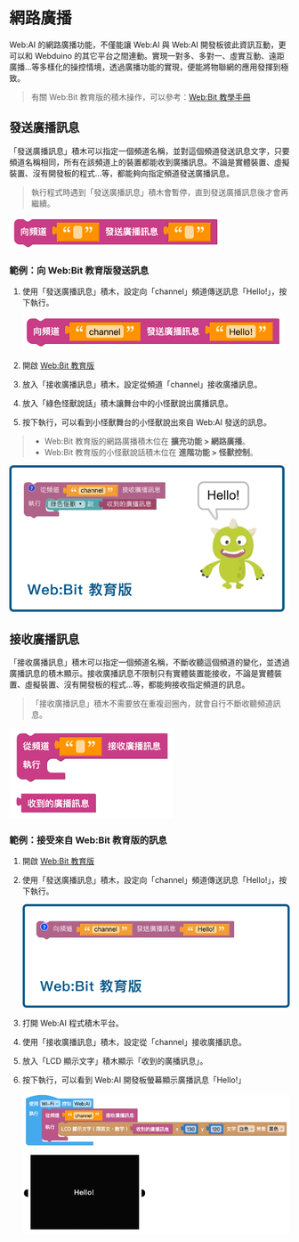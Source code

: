 # 網路廣播

Web:AI 的網路廣播功能，不僅能讓 Web:AI 與 Web:AI 開發板彼此資訊互動，更可以和 Webduino 的其它平台之間連動。實現一對多、多對一、虛實互動、遠距廣播...等多樣化的操控情境，透過廣播功能的實現，便能將物聯網的應用發揮到極致。

> 有關 Web:Bit 教育版的積木操作，可以參考：[Web:Bit 教學手冊](https://webbit.webduino.io/tutorials/doc/zh-tw/education/index.html)

## 發送廣播訊息

「發送廣播訊息」積木可以指定一個頻道名稱，並對這個頻道發送訊息文字，只要頻道名稱相同，所有在該頻道上的裝置都能收到廣播訊息。不論是實體裝置、虛擬裝置、沒有開發板的程式...等，都能夠向指定頻道發送廣播訊息。

> 執行程式時遇到「發送廣播訊息」積木會暫停，直到發送廣播訊息後才會再繼續。

![](../../assets/images/upload_c88532e5120c700bfcf05e60f04c99b1.png)

### 範例：向 Web:Bit 教育版發送訊息

1. 使用「發送廣播訊息」積木，設定向「channel」頻道傳送訊息「Hello!」，按下執行。

   ![](../../assets/images/upload_8650137f8c6e3a009d5ce1653ebdac9d.png)

2. 開啟 [Web:Bit 教育版](https://webbit.webduino.io/blockly)
3. 放入「接收廣播訊息」積木，設定從頻道「channel」接收廣播訊息。
4. 放入「綠色怪獸說話」積木讓舞台中的小怪獸說出廣播訊息。
5. 按下執行，可以看到小怪獸舞台的小怪獸說出來自 Web:AI 發送的訊息。

>- Web:Bit 教育版的網路廣播積木位在 **擴充功能 > 網路廣播**。
>- Web:Bit 教育版的小怪獸說話積木位在 **進階功能 > 怪獸控制**。

![](../../assets/images/upload_09e5eb963c47a4f78acb13c615351799.png)

## 接收廣播訊息

「接收廣播訊息」積木可以指定一個頻道名稱，不斷收聽這個頻道的變化，並透過廣播訊息的積木顯示。接收廣播訊息不限制只有實體裝置能接收，不論是實體裝置、虛擬裝置、沒有開發板的程式...等，都能夠接收指定頻道的訊息。

> 「接收廣播訊息」積木不需要放在重複迴圈內，就會自行不斷收聽頻道訊息。

![](../../assets/images/upload_3866a2c19e7bf44bb6226584cd4503c9.png)

### 範例：接受來自 Web:Bit 教育版的訊息

1. 開啟 [Web:Bit 教育版](https://webbit.webduino.io/blockly)
2. 使用「發送廣播訊息」積木，設定向「channel」頻道傳送訊息「Hello!」，按下執行。

   ![](../../assets/images/upload_77702faa143913ce68f8d197e0a82b12.png)

3. 打開 Web:AI 程式積木平台。
4. 使用「接收廣播訊息」積木，設定從「channel」接收廣播訊息。
5. 放入「LCD 顯示文字」積木顯示「收到的廣播訊息」。
6. 按下執行，可以看到 Web:AI 開發板螢幕顯示廣播訊息「Hello!」

   ![](../../assets/images/upload_9ec090d270752bd264fa827568388471.png)

